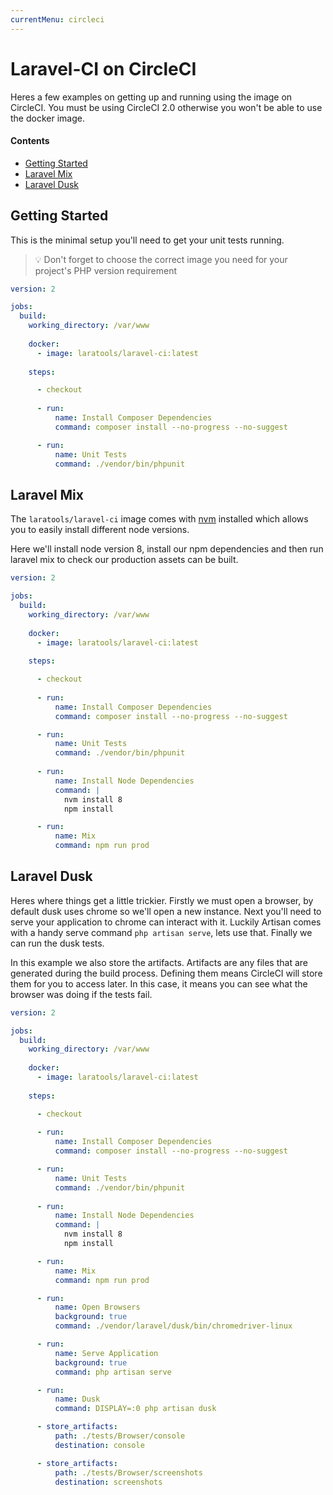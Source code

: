 ```yaml
---
currentMenu: circleci
---
```


# Laravel-CI on CircleCI

Heres a few examples on getting up and running using the image on CircleCI. You must be using CircleCI 2.0 otherwise you won't be able to use the docker image.

#### Contents

* [Getting Started](#getting-started)
* [Laravel Mix](#laravel-mix)
* [Laravel Dusk](#laravel-dusk)

## Getting Started

This is the minimal setup you'll need to get your unit tests running.

> 💡 Don't forget to choose the correct image you need for your project's PHP version requirement

```yaml
version: 2

jobs:
  build:
    working_directory: /var/www
    
    docker:
      - image: laratools/laravel-ci:latest
      
    steps:

      - checkout
      
      - run:
          name: Install Composer Dependencies
          command: composer install --no-progress --no-suggest

      - run:
          name: Unit Tests
          command: ./vendor/bin/phpunit
```

## Laravel Mix

The `laratools/laravel-ci` image comes with [nvm](https://github.com/creationix/nvm) installed which allows you to easily install different node versions.

Here we'll install node version 8, install our npm dependencies and then run laravel mix to check our production assets can be built.

```yaml
version: 2

jobs:
  build:
    working_directory: /var/www
    
    docker:
      - image: laratools/laravel-ci:latest
      
    steps:

      - checkout
      
      - run:
          name: Install Composer Dependencies
          command: composer install --no-progress --no-suggest

      - run:
          name: Unit Tests
          command: ./vendor/bin/phpunit
      
      - run:
          name: Install Node Dependencies
          command: |
            nvm install 8
            npm install

      - run:
          name: Mix
          command: npm run prod
``` 

## Laravel Dusk

Heres where things get a little trickier. Firstly we must open a browser, by default dusk uses chrome so we'll open a new instance.
Next you'll need to serve your application to chrome can interact with it. Luckily Artisan comes with a handy serve command `php artisan serve`, lets use that.
Finally we can run the dusk tests.

In this example we also store the artifacts. Artifacts are any files that are generated during the build process. Defining them means CircleCI will store them
for you to access later. In this case, it means you can see what the browser was doing if the tests fail.  


```yaml
version: 2

jobs:
  build:
    working_directory: /var/www
    
    docker:
      - image: laratools/laravel-ci:latest
      
    steps:

      - checkout
      
      - run:
          name: Install Composer Dependencies
          command: composer install --no-progress --no-suggest

      - run:
          name: Unit Tests
          command: ./vendor/bin/phpunit
          
      - run:
          name: Install Node Dependencies
          command: |
            nvm install 8
            npm install

      - run:
          name: Mix
          command: npm run prod

      - run:
          name: Open Browsers
          background: true
          command: ./vendor/laravel/dusk/bin/chromedriver-linux

      - run:
          name: Serve Application
          background: true
          command: php artisan serve

      - run:
          name: Dusk
          command: DISPLAY=:0 php artisan dusk

      - store_artifacts:
          path: ./tests/Browser/console
          destination: console

      - store_artifacts:
          path: ./tests/Browser/screenshots
          destination: screenshots
``` 